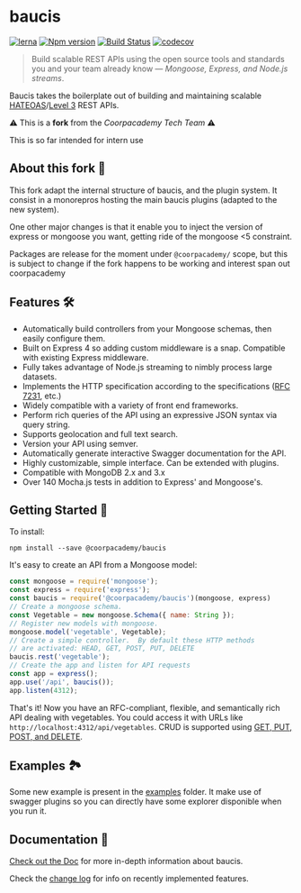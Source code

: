 # baucis

[![lerna](https://img.shields.io/badge/maintained%20with-lerna-cc00ff.svg)](https://lernajs.io/)
[![Npm version](https://img.shields.io/npm/v/@coorpacademy/baucis.svg)](https://www.npmjs.com/package/@coorpacademy/baucis)
[![Build Status](https://app.travis-ci.com/CoorpAcademy/baucis.svg?token=KnYzxEMEXjZwczDR8x2L&branch=master)](https://travis-ci.com/CoorpAcademy/baucis)
[![codecov](https://codecov.io/gh/CoorpAcademy/baucis/branch/master/graph/badge.svg)](https://codecov.io/gh/CoorpAcademy/baucis)

> Build scalable REST APIs using the open source tools and standards you and your team already know — *Mongoose, Express, and Node.js streams*.

Baucis takes the boilerplate out of building and maintaining scalable [HATEOAS](https://en.wikipedia.org/wiki/HATEOAS)/[Level 3](http://martinfowler.com/articles/richardsonMaturityModel.html) REST APIs.


:warning: This is a **fork** from the *Coorpacademy Tech Team* :warning:

This is so far intended for intern use

## About this fork :book:

This fork adapt the internal structure of baucis, and the plugin system.
It consist in a monorepros hosting the main baucis plugins (adapted to the new system).

One other major changes is that it enable you to inject the version of express or mongoose you want,
getting ride of the mongoose <5 constraint.

Packages are release for the moment under `@coorpacademy/` scope, but this is subject to change if the fork
happens to be working and interest span out coorpacademy

## Features :hammer_and_wrench:

 * Automatically build controllers from your Mongoose schemas, then easily configure them.
 * Built on Express 4 so adding custom middleware is a snap.  Compatible with existing Express middleware.
 * Fully takes advantage of Node.js streaming to nimbly process large datasets.
 * Implements the HTTP specification according to the specifications ([RFC 7231](http://tools.ietf.org/rfcmarkup/7231), etc.)
 * Widely compatible with a variety of front end frameworks.
 * Perform rich queries of the API using an expressive JSON syntax via query string.
 * Supports geolocation and full text search.
 * Version your API using semver.
 * Automatically generate interactive Swagger documentation for the API.
 * Highly customizable, simple interface.  Can be extended with plugins.
 * Compatible with MongoDB 2.x and 3.x
 * Over 140 Mocha.js tests in addition to Express' and Mongoose's.


## Getting Started :rocket:

To install:

    npm install --save @coorpacademy/baucis

It's easy to create an API from a Mongoose model:

``` javascript
const mongoose = require('mongoose');
const express = require('express');
const baucis = require('@coorpacademy/baucis')(mongoose, express)
// Create a mongoose schema.
const Vegetable = new mongoose.Schema({ name: String });
// Register new models with mongoose.
mongoose.model('vegetable', Vegetable);
// Create a simple controller.  By default these HTTP methods
// are activated: HEAD, GET, POST, PUT, DELETE
baucis.rest('vegetable');
// Create the app and listen for API requests
const app = express();
app.use('/api', baucis());
app.listen(4312);
```

That's it!  Now you have an RFC-compliant, flexible, and semantically rich API dealing with vegetables.  You could access it with URLs like `http://localhost:4312/api/vegetables`.  CRUD is supported using [GET, PUT, POST, and DELETE](https://github.com/wprl/baucis/wiki/HTTP-Verbs).


## Examples :national_park:

Some new example is present in the [examples](./examples) folder. It make use of swagger plugins so you can directly
have some explorer disponible when you run it.

## Documentation :closed_book:

[Check out the Doc](./documention) for more in-depth information about baucis.

Check the [change log](CHANGES.md) for info on recently implemented features.
